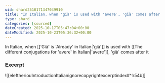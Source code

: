 ```yaml
---
uid: shard2510171347039910
title: "In Italian, when 'già' is used with 'avere', 'già' comes after it"
type: shard
categories: [sourced]
dateCreated: 2025-10-17T05:47:04+00:00
dateModified: 2025-10-23T05:36:32+00:00
---
```

In Italian, when [['Già' is 'Already' in Italian|'già']] is used with [[The different conjugations for 'avere' in Italian|'avere']], 'già' comes after it
### Excerpt
![[eleftheriouIntroductionItalianignorecopyrightexcerptindex#^lr54b]]